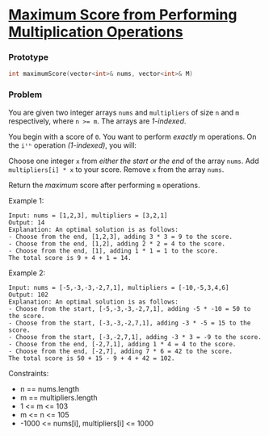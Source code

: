 # [Maximum Score from Performing Multiplication Operations](https://leetcode.com/problems/maximum-score-from-performing-multiplication-operations/)

### Prototype

```cpp
int maximumScore(vector<int>& nums, vector<int>& M)
```

### Problem

You are given two integer arrays ```nums``` and ```multipliers``` of size ```n``` and ```m``` respectively, where ```n >= m```. The arrays are *1-indexed*.

You begin with a score of ```0```. You want to perform *exactly* m operations. On the ```iᵗʰ``` operation *(1-indexed)*, you will:

Choose one integer ```x``` from *either the start or the end* of the array ```nums```.
Add ```multipliers[i] * x``` to your score.
Remove ```x``` from the array ```nums```.

Return the *maximum* score after performing ```m``` operations.

 

Example 1:
```
Input: nums = [1,2,3], multipliers = [3,2,1]
Output: 14
Explanation: An optimal solution is as follows:
- Choose from the end, [1,2,3], adding 3 * 3 = 9 to the score.
- Choose from the end, [1,2], adding 2 * 2 = 4 to the score.
- Choose from the end, [1], adding 1 * 1 = 1 to the score.
The total score is 9 + 4 + 1 = 14.
```

Example 2:
```
Input: nums = [-5,-3,-3,-2,7,1], multipliers = [-10,-5,3,4,6]
Output: 102
Explanation: An optimal solution is as follows:
- Choose from the start, [-5,-3,-3,-2,7,1], adding -5 * -10 = 50 to the score.
- Choose from the start, [-3,-3,-2,7,1], adding -3 * -5 = 15 to the score.
- Choose from the start, [-3,-2,7,1], adding -3 * 3 = -9 to the score.
- Choose from the end, [-2,7,1], adding 1 * 4 = 4 to the score.
- Choose from the end, [-2,7], adding 7 * 6 = 42 to the score. 
The total score is 50 + 15 - 9 + 4 + 42 = 102.
```

Constraints:
* n == nums.length
* m == multipliers.length
* 1 <= m <= 103
* m <= n <= 105
* -1000 <= nums[i], multipliers[i] <= 1000